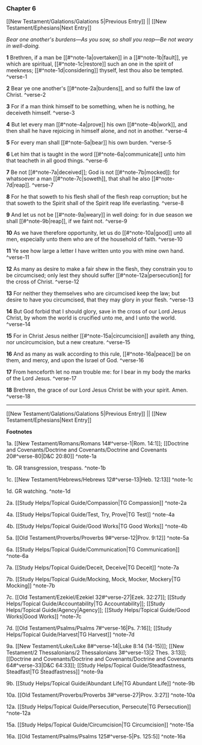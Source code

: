 ### Chapter 6

[[New Testament/Galations/Galations 5|Previous Entry]]  ||  [[New Testament/Ephesians|Next Entry]]

*Bear one another's burdens—As you sow, so shall you reap—Be not weary in well-doing.*

**1**  Brethren, if a man be [[#^note-1a|overtaken]] in a [[#^note-1b|fault]], ye which are spiritual, [[#^note-1c|restore]] such an one in the spirit of meekness; [[#^note-1d|considering]] thyself, lest thou also be tempted. ^verse-1

**2**  Bear ye one another's [[#^note-2a|burdens]], and so fulfil the law of Christ. ^verse-2

**3**  For if a man think himself to be something, when he is nothing, he deceiveth himself. ^verse-3

**4**  But let every man [[#^note-4a|prove]] his own [[#^note-4b|work]], and then shall he have rejoicing in himself alone, and not in another. ^verse-4

**5**  For every man shall [[#^note-5a|bear]] his own burden. ^verse-5

**6**  Let him that is taught in the word [[#^note-6a|communicate]] unto him that teacheth in all good things. ^verse-6

**7**  Be not [[#^note-7a|deceived]]; God is not [[#^note-7b|mocked]]: for whatsoever a man [[#^note-7c|soweth]], that shall he also [[#^note-7d|reap]]. ^verse-7

**8**  For he that soweth to his flesh shall of the flesh reap corruption; but he that soweth to the Spirit shall of the Spirit reap life everlasting. ^verse-8

**9**  And let us not be [[#^note-9a|weary]] in well doing: for in due season we shall [[#^note-9b|reap]], if we faint not. ^verse-9

**10**  As we have therefore opportunity, let us do [[#^note-10a|good]] unto all men, especially unto them who are of the household of faith. ^verse-10

**11**  Ye see how large a letter I have written unto you with mine own hand. ^verse-11

**12**  As many as desire to make a fair shew in the flesh, they constrain you to be circumcised; only lest they should suffer [[#^note-12a|persecution]] for the cross of Christ. ^verse-12

**13**  For neither they themselves who are circumcised keep the law; but desire to have you circumcised, that they may glory in your flesh. ^verse-13

**14**  But God forbid that I should glory, save in the cross of our Lord Jesus Christ, by whom the world is crucified unto me, and I unto the world. ^verse-14

**15**  For in Christ Jesus neither [[#^note-15a|circumcision]] availeth any thing, nor uncircumcision, but a new creature. ^verse-15

**16**  And as many as walk according to this rule, [[#^note-16a|peace]] be on them, and mercy, and upon the Israel of God. ^verse-16

**17**  From henceforth let no man trouble me: for I bear in my body the marks of the Lord Jesus. ^verse-17

**18**  Brethren, the grace of our Lord Jesus Christ be with your spirit. Amen. ^verse-18


---
[[New Testament/Galations/Galations 5|Previous Entry]]  ||  [[New Testament/Ephesians|Next Entry]]


**Footnotes**


1a. [[New Testament/Romans/Romans 14#^verse-1|Rom. 14:1]]; [[Doctrine and Covenants/Doctrine and Covenants/Doctrine and Covenants 20#^verse-80|D&C 20:80]] ^note-1a

1b. GR transgression, trespass. ^note-1b

1c. [[New Testament/Hebrews/Hebrews 12#^verse-13|Heb. 12:13]] ^note-1c

1d. GR watching. ^note-1d

2a. [[Study Helps/Topical Guide/Compassion|TG Compassion]] ^note-2a

4a. [[Study Helps/Topical Guide/Test, Try, Prove|TG Test]] ^note-4a

4b. [[Study Helps/Topical Guide/Good Works|TG Good Works]] ^note-4b

5a. [[Old Testament/Proverbs/Proverbs 9#^verse-12|Prov. 9:12]] ^note-5a

6a. [[Study Helps/Topical Guide/Communication|TG Communication]] ^note-6a

7a. [[Study Helps/Topical Guide/Deceit, Deceive|TG Deceit]] ^note-7a

7b. [[Study Helps/Topical Guide/Mocking, Mock, Mocker, Mockery|TG Mocking]] ^note-7b

7c. [[Old Testament/Ezekiel/Ezekiel 32#^verse-27|Ezek. 32:27]]; [[Study Helps/Topical Guide/Accountability|TG Accountability]]; [[Study Helps/Topical Guide/Agency|Agency]]; [[Study Helps/Topical Guide/Good Works|Good Works]] ^note-7c

7d. [[Old Testament/Psalms/Psalms 7#^verse-16|Ps. 7:16]]; [[Study Helps/Topical Guide/Harvest|TG Harvest]] ^note-7d

9a. [[New Testament/Luke/Luke 8#^verse-14|Luke 8:14 (14-15)]]; [[New Testament/2 Thessalonians/2 Thessalonians 3#^verse-13|2 Thes. 3:13]]; [[Doctrine and Covenants/Doctrine and Covenants/Doctrine and Covenants 64#^verse-33|D&C 64:33]]; [[Study Helps/Topical Guide/Steadfastness, Steadfast|TG Steadfastness]] ^note-9a

9b. [[Study Helps/Topical Guide/Abundant Life|TG Abundant Life]] ^note-9b

10a. [[Old Testament/Proverbs/Proverbs 3#^verse-27|Prov. 3:27]] ^note-10a

12a. [[Study Helps/Topical Guide/Persecution, Persecute|TG Persecution]] ^note-12a

15a. [[Study Helps/Topical Guide/Circumcision|TG Circumcision]] ^note-15a

16a. [[Old Testament/Psalms/Psalms 125#^verse-5|Ps. 125:5]] ^note-16a